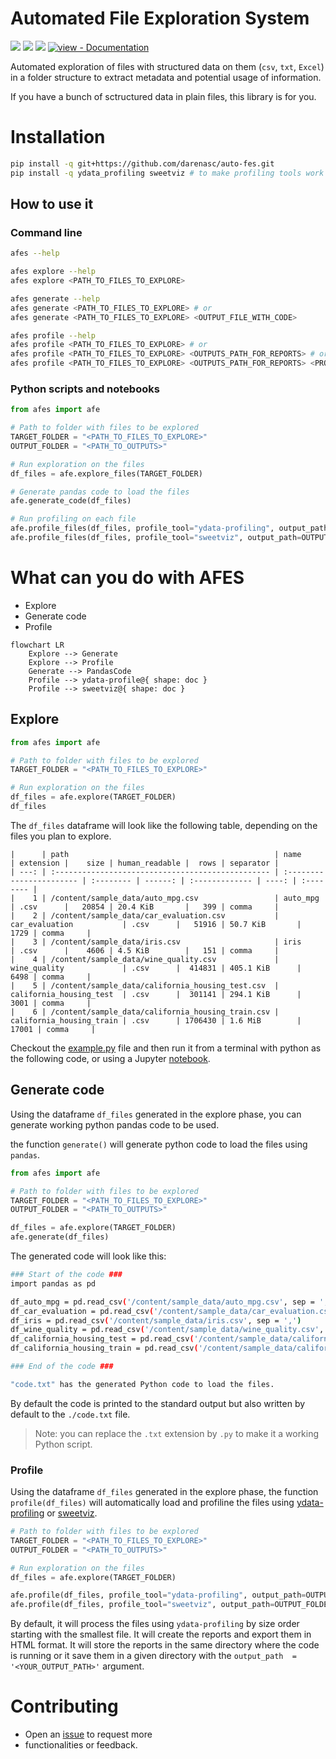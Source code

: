 # Automated File Exploration System

![](https://img.shields.io/github/license/darenasc/auto-fes)
![](https://img.shields.io/github/last-commit/darenasc/auto-fes)
![](https://img.shields.io/github/stars/darenasc/auto-fes?style=social)
[![view - Documentation](https://img.shields.io/badge/view-Documentation-526CFE?style=for-the-badge&logo=MaterialForMkDocs&logoColor=white)]([/docs/#readme](https://darenasc.github.io/auto-fes/) "Go to project documentation")

Automated exploration of files with structured data on them (`csv`, `txt`, 
`Excel`) in a folder structure to extract metadata and potential usage of 
information.

If you have a bunch of sctructured data in plain files, this library is for you.

# Installation

```bash
pip install -q git+https://github.com/darenasc/auto-fes.git
pip install -q ydata_profiling sweetviz # to make profiling tools work
```

## How to use it

### Command line

```bash
afes --help

afes explore --help
afes explore <PATH_TO_FILES_TO_EXPLORE>

afes generate --help
afes generate <PATH_TO_FILES_TO_EXPLORE> # or
afes generate <PATH_TO_FILES_TO_EXPLORE> <OUTPUT_FILE_WITH_CODE>

afes profile --help
afes profile <PATH_TO_FILES_TO_EXPLORE> # or
afes profile <PATH_TO_FILES_TO_EXPLORE> <OUTPUTS_PATH_FOR_REPORTS> # or
afes profile <PATH_TO_FILES_TO_EXPLORE> <OUTPUTS_PATH_FOR_REPORTS> <PROFILE_TOOL> # 'ydata-profiling' or 'sweetviz'
```

### Python scripts and notebooks
```python
from afes import afe

# Path to folder with files to be explored
TARGET_FOLDER = "<PATH_TO_FILES_TO_EXPLORE>"
OUTPUT_FOLDER = "<PATH_TO_OUTPUTS>"

# Run exploration on the files
df_files = afe.explore_files(TARGET_FOLDER)

# Generate pandas code to load the files
afe.generate_code(df_files)

# Run profiling on each file
afe.profile_files(df_files, profile_tool="ydata-profiling", output_path=OUTPUT_FOLDER)
afe.profile_files(df_files, profile_tool="sweetviz", output_path=OUTPUT_FOLDER)
```

# What can you do with AFES

* Explore
* Generate code
* Profile
  
```mermaid
flowchart LR
    Explore --> Generate
    Explore --> Profile
    Generate --> PandasCode
    Profile --> ydata-profile@{ shape: doc }
    Profile --> sweetviz@{ shape: doc }
```

## Explore

```python
from afes import afe

# Path to folder with files to be explored
TARGET_FOLDER = "<PATH_TO_FILES_TO_EXPLORE>"

# Run exploration on the files
df_files = afe.explore(TARGET_FOLDER)
df_files
```

The `df_files` dataframe will look like the following table, depending on the 
files you plan to explore.

```
|      | path                                              | name                     | extension |    size | human_readable |  rows | separator |
| ---: | :------------------------------------------------ | :----------------------- | :-------- | ------: | :------------- | ----: | :-------- |
|    1 | /content/sample_data/auto_mpg.csv                 | auto_mpg                 | .csv      |   20854 | 20.4 KiB       |   399 | comma     |
|    2 | /content/sample_data/car_evaluation.csv           | car_evaluation           | .csv      |   51916 | 50.7 KiB       |  1729 | comma     |
|    3 | /content/sample_data/iris.csv                     | iris                     | .csv      |    4606 | 4.5 KiB        |   151 | comma     |
|    4 | /content/sample_data/wine_quality.csv             | wine_quality             | .csv      |  414831 | 405.1 KiB      |  6498 | comma     |
|    5 | /content/sample_data/california_housing_test.csv  | california_housing_test  | .csv      |  301141 | 294.1 KiB      |  3001 | comma     |
|    6 | /content/sample_data/california_housing_train.csv | california_housing_train | .csv      | 1706430 | 1.6 MiB        | 17001 | comma     |
```

Checkout the [example.py](src/example.py) file and then run it from a terminal 
with python as the following code, or using a Jupyter 
[notebook](src/notebook-example.ipynb).

## Generate code

Using the dataframe `df_files` generated in the explore phase, you can generate 
working python pandas code to be used. 

the function `generate()` will generate python code to load the files using 
`pandas`.

```python
from afes import afe

# Path to folder with files to be explored
TARGET_FOLDER = "<PATH_TO_FILES_TO_EXPLORE>"
OUTPUT_FOLDER = "<PATH_TO_OUTPUTS>"

df_files = afe.explore(TARGET_FOLDER)
afe.generate(df_files)
```

The generated code will look like this:

```bash
### Start of the code ###
import pandas as pd

df_auto_mpg = pd.read_csv('/content/sample_data/auto_mpg.csv', sep = ',')
df_car_evaluation = pd.read_csv('/content/sample_data/car_evaluation.csv', sep = ',')
df_iris = pd.read_csv('/content/sample_data/iris.csv', sep = ',')
df_wine_quality = pd.read_csv('/content/sample_data/wine_quality.csv', sep = ',')
df_california_housing_test = pd.read_csv('/content/sample_data/california_housing_test.csv', sep = ',')
df_california_housing_train = pd.read_csv('/content/sample_data/california_housing_train.csv', sep = ',')

### End of the code ###

"code.txt" has the generated Python code to load the files.
```

By default the code is printed to the standard output but also written by 
default to the `./code.txt` file.

> Note: you can replace the `.txt`  extension by `.py` to make it a working 
> Python script.

### Profile

Using the dataframe `df_files` generated in the explore phase, the function 
`profile(df_files)` will automatically load and profiline the files using 
[ydata-profiling](https://github.com/ydataai/ydata-profiling) or 
[sweetviz](https://github.com/fbdesignpro/sweetviz).

```python
# Path to folder with files to be explored
TARGET_FOLDER = "<PATH_TO_FILES_TO_EXPLORE>"
OUTPUT_FOLDER = "<PATH_TO_OUTPUTS>"

# Run exploration on the files
df_files = afe.explore(TARGET_FOLDER)

afe.profile(df_files, profile_tool="ydata-profiling", output_path=OUTPUT_FOLDER) # or
afe.profile(df_files, profile_tool="sweetviz", output_path=OUTPUT_FOLDER)
```

By default, it will process the files using `ydata-profiling` by size order 
starting with the smallest file. It will create the reports and export them in 
HTML format. It will store the reports in the same directory where the code is 
running or it save them in a given directory with the 
`output_path  = '<YOUR_OUTPUT_PATH>'` argument.

# Contributing

* Open an [issue](https://github.com/darenasc/auto-fes/issues) to request more 
* functionalities or feedback.